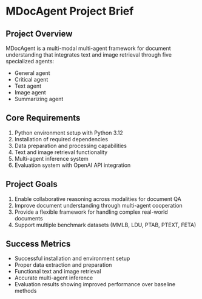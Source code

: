 # MDocAgent Project Brief

## Project Overview
MDocAgent is a multi-modal multi-agent framework for document understanding that integrates text and image retrieval through five specialized agents:
- General agent
- Critical agent
- Text agent
- Image agent
- Summarizing agent

## Core Requirements
1. Python environment setup with Python 3.12
2. Installation of required dependencies
3. Data preparation and processing capabilities
4. Text and image retrieval functionality
5. Multi-agent inference system
6. Evaluation system with OpenAI API integration

## Project Goals
1. Enable collaborative reasoning across modalities for document QA
2. Improve document understanding through multi-agent cooperation
3. Provide a flexible framework for handling complex real-world documents
4. Support multiple benchmark datasets (MMLB, LDU, PTAB, PTEXT, FETA)

## Success Metrics
- Successful installation and environment setup
- Proper data extraction and preparation
- Functional text and image retrieval
- Accurate multi-agent inference
- Evaluation results showing improved performance over baseline methods 